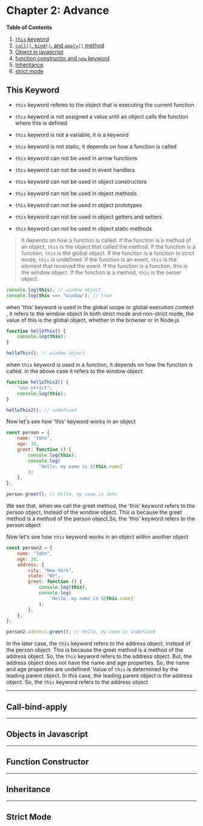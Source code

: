 # Chapter 2: Advance

**Table of Contents**

1. [`this` keyword](#this-keyword)
2. [`call()`, `bind()`, and `apply()` method](#call-bind-apply)
3. [Object in javascript](#objects-in-javascript)
4. [function constructor and `new` keyword](#function-constructor)
5. [Inheritance](#inheritance)
6. [strict mode](#strict-mode)





## This Keyword

* `this` keyword referes to the object that is executing the current function
* `this` keyword is not assigned a value until an object calls the function where this is defined
* `this` keyword is not a variable, it is a keyword
* `this` keyword is not static, it depends on how a function is called
* `this` keyword can not be used in arrow functions

* `this` keyword can not be used in event handlers

* `this` keyword can not be used in object constructors

* `this` keyword can not be used in object methods

* `this` keyword can not be used in object prototypes

* `this` keyword can not be used in object getters and setters
* `this` keyword can not be used in object static methods

> It depends on how a function is called. If the function is a method of an object, `this` is the object that called the method. If the function is a function, `this` is the global object.
If the function is a function in strict mode, `this` is undefined. If the function is an event, `this` is the element that received the event. 
If the function is a function, this is the window object. If the function is a method, `this` is the owner object.

```js
console.log(this); // window object`
console.log(this === "window"); // true
```

when 'this' keyword is used in the global scope or global execution context , it refers to the window object
In both strict mode and non-strict mode, the value of this is the global object, whether in the browser or in Node.js

```js
function helloThis() {
    console.log(this);
}

helloThis(); // window object
```

 when `this` keyword is used in a function, it depends on how the function is called. in the above case it refers to the window object


```js
function helloThis2() {
    "use strict";
    console.log(this);
}

helloThis2(); // undefined
```
Now let's see how 'this' keyword works in an object

```javascript
const person = {
    name: "John",
    age: 30,
    greet: function () {
        console.log(this);
        console.log(
            `Hello, my name is ${this.name}`
        );
    },
};

person.greet(); // Hello, my name is John

```

We see that, when we call the greet method, the 'this' keyword refers to the person object, Instead of the window object. 
This is because the greet method is a method of the person object.So, the 'this' keyword refers to the person object

Now let's see how `this` keyword works in an object within another object

```js
const person2 = {
    name: "John",
    age: 30,
    address: {
        city: "New York",
        state: "NY",
        greet: function () {
            console.log(this);
            console.log(
                `Hello, my name is ${this.name}`
            );
        },
    },
};

person2.address.greet(); // Hello, my name is undefined

```

In the later case, the `this` keyword refers to the address object, instead of the person object. This is because the greet method is a method of the address object. 
So, the `this` keyword refers to the address object. But, the address object does not have the name and age properties. So, the name and age properties are undefined. 
Value of `this` is determined by the leading parent object. In this case, the leading parent object is the address object. So, the `this` keyword refers to the address object


<hr>


## Call-bind-apply

<hr>

## Objects in Javascript

<hr>

## Function Constructor

<hr>

## Inheritance

<hr>

## Strict Mode